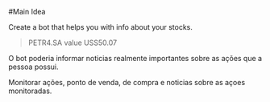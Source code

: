 #Main Idea

Create a bot that helps you with info about your stocks.

> PETR4.SA value USS50.07

O bot poderia informar noticias 
realmente importantes sobre as ações que a pessoa possui.

Monitorar ações, ponto de venda, de compra e noticias 
sobre as açoes monitoradas.